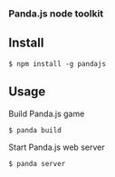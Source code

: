 ### Panda.js node toolkit

## Install

    $ npm install -g pandajs

## Usage
    
Build Panda.js game

    $ panda build

Start Panda.js web server
    
    $ panda server
